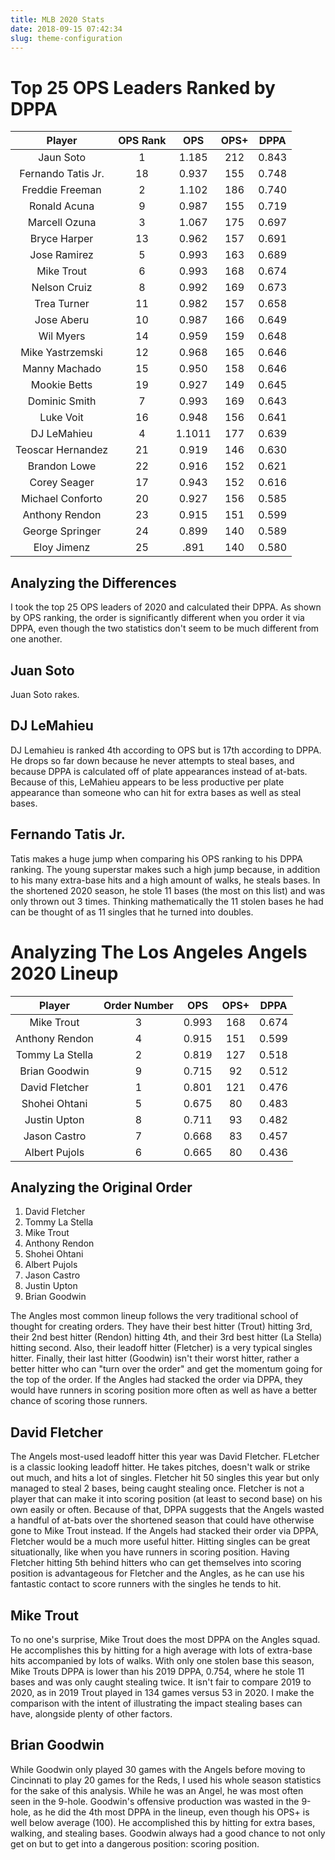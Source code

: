```yaml
---
title: MLB 2020 Stats
date: 2018-09-15 07:42:34
slug: theme-configuration
---
```


# Top 25 OPS Leaders Ranked by DPPA

Player | OPS Rank | OPS | OPS+ | DPPA
:---: | :---: | :---: | :---: | :---:
Jaun Soto | 1 | 1.185 | 212 | 0.843
Fernando Tatis Jr. | 18 | 0.937 | 155 | 0.748
Freddie Freeman | 2 | 1.102 | 186 | 0.740
Ronald Acuna | 9 |  0.987 | 155 | 0.719
Marcell Ozuna | 3 | 1.067 | 175 | 0.697
Bryce Harper | 13 | 0.962 | 157 | 0.691
Jose Ramirez | 5 |0.993 | 163 | 0.689
Mike Trout | 6 | 0.993 | 168 | 0.674
Nelson Cruiz | 8 | 0.992 | 169 | 0.673
Trea Turner | 11 | 0.982 | 157 | 0.658
Jose Aberu | 10 | 0.987 | 166 | 0.649
Wil Myers | 14 | 0.959 | 159 | 0.648
Mike Yastrzemski | 12 |  0.968 | 165 | 0.646
Manny Machado | 15 | 0.950 | 158 | 0.646
Mookie Betts | 19 | 0.927 | 149 | 0.645
Dominic Smith | 7 | 0.993 | 169 | 0.643
Luke Voit | 16 | 0.948 | 156 | 0.641
DJ LeMahieu | 4 | 1.1011 | 177 | 0.639
Teoscar Hernandez | 21 |  0.919 | 146 | 0.630
Brandon Lowe | 22 | 0.916 | 152 | 0.621
Corey Seager | 17 | 0.943 | 152 | 0.616
Michael Conforto | 20 | 0.927 | 156 | 0.585
Anthony Rendon | 23 |  0.915 | 151 | 0.599
George Springer | 24 | 0.899 | 140 | 0.589
Eloy Jimenz | 25 | .891 | 140 | 0.580

## Analyzing the Differences

I took the top 25 OPS leaders of 2020 and calculated their DPPA. As shown by OPS ranking, the order is significantly different when you order it via DPPA, even though the two statistics don't seem to be much different from one another. 

## Juan Soto
Juan Soto rakes.

## DJ LeMahieu

DJ Lemahieu is ranked 4th according to OPS but is 17th according to DPPA. He drops so far down because he never attempts to steal bases, and because DPPA is calculated off of plate appearances instead of at-bats. Because of this, LeMahieu appears to be less productive per plate appearance than someone who can hit for extra bases as well as steal bases.

## Fernando Tatis Jr.

Tatis makes a huge jump when comparing his OPS ranking to his DPPA ranking. The young superstar makes such a high jump because, in addition to his many extra-base hits and a high amount of walks, he steals bases. In the shortened 2020 season, he stole 11 bases (the most on this list) and was only thrown out 3 times. Thinking mathematically the 11 stolen bases he had can be thought of as 11 singles that he turned into doubles. 

# Analyzing The Los Angeles Angels 2020 Lineup

Player | Order Number | OPS | OPS+ | DPPA
:---: | :---: | :---: | :---: | :---:
Mike Trout | 3 | 0.993 | 168 | 0.674
Anthony Rendon | 4 | 0.915 | 151 | 0.599
Tommy La Stella | 2 | 0.819 | 127 | 0.518
Brian Goodwin | 9 | 0.715 | 92 | 0.512
David Fletcher | 1 | 0.801 | 121 | 0.476
Shohei Ohtani | 5 | 0.675 | 80 | 0.483
Justin Upton | 8 | 0.711 | 93 | 0.482
Jason Castro | 7 | 0.668 | 83 | 0.457
Albert Pujols | 6 | 0.665 | 80 | 0.436

## Analyzing the Original Order

1. David Fletcher
2. Tommy La Stella
3. Mike Trout
4. Anthony Rendon
5. Shohei Ohtani
6. Albert Pujols
7. Jason Castro
8. Justin Upton
9. Brian Goodwin

The Angles most common lineup follows the very traditional school of thought for creating orders. They have their best hitter (Trout) hitting 3rd, their 2nd best hitter (Rendon) hitting 4th, and their 3rd best hitter (La Stella) hitting second. Also, their leadoff hitter (Fletcher) is a very typical singles hitter. Finally, their last hitter (Goodwin) isn't their worst hitter, rather a better hitter who can "turn over the order" and get the momentum going for the top of the order. If the Angles had stacked the order via DPPA, they would have runners in scoring position more often as well as have a better chance of scoring those runners.

## David Fletcher

The Angels most-used leadoff hitter this year was David Fletcher. FLetcher is a classic looking leadoff hitter. He takes pitches, doesn't walk or strike out much, and hits a lot of singles. Fletcher hit 50 singles this year but only managed to steal 2 bases, being caught stealing once. Fletcher is not a player that can make it into scoring position (at least to second base) on his own easily or often. Because of that, DPPA suggests that the Angels wasted a handful of at-bats over the shortened season that could have otherwise gone to Mike Trout instead. If the Angels had stacked their order via DPPA, Fletcher would be a much more useful hitter. Hitting singles can be great situationally, like when you have runners in scoring position. Having Fletcher hitting 5th behind hitters who can get themselves into scoring position is advantageous for Fletcher and the Angles, as he can use his fantastic contact to score runners with the singles he tends to hit. 

## Mike Trout

To no one's surprise, Mike Trout does the most DPPA on the Angles squad. He accomplishes this by hitting for a high average with lots of extra-base hits accompanied by lots of walks. With only one stolen base this season, Mike Trouts DPPA is lower than his 2019 DPPA, 0.754, where he stole 11 bases and was only caught stealing twice. It isn't fair to compare 2019 to 2020, as in 2019 Trout played in 134 games versus 53 in 2020. I make the comparison with the intent of illustrating the impact stealing bases can have, alongside plenty of other factors.


## Brian Goodwin

While Goodwin only played 30 games with the Angels before moving to Cincinnati to play 20 games for the Reds, I used his whole season statistics for the sake of this analysis. While he was an Angel, he was most often seen in the 9-hole. Goodwin's offensive production was wasted in the 9-hole, as he did the 4th most DPPA in the lineup, even though his OPS+ is well below average (100). He accomplished this by hitting for extra bases, walking, and stealing bases. Goodwin always had a good chance to not only get on but to get into a dangerous position: scoring position.

